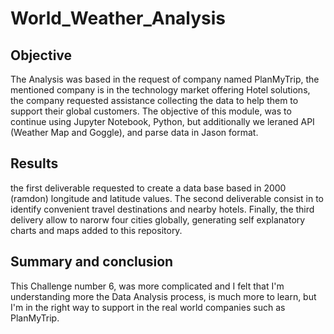 # World_Weather_Analysis
##  Objective
The Analysis was based in the request of company named PlanMyTrip, the mentioned company is  in the technology market offering Hotel solutions, the company requested assistance collecting the data to help them to support their global customers.
The objective of this module, was to continue using Jupyter Notebook, Python, but additionally we leraned API (Weather Map and Goggle), and parse data in Jason format.
##  Results
the first deliverable requested to create a data base based in 2000 (ramdon) longitude and latitude values. The second deliverable consist in  to identify convenient travel destinations and nearby hotels. Finally, the third delivery allow to narorw four cities globally, generating self explanatory charts and maps added to this repository.
##  Summary and conclusion
This Challenge number 6, was more complicated and I felt that I'm understanding more the Data Analysis process, is much more to learn, but I'm in the right way to support in the real world companies such as PlanMyTrip.
